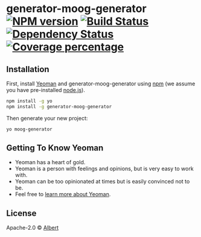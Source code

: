 # generator-moog-generator [![NPM version][npm-image]][npm-url] [![Build Status][travis-image]][travis-url] [![Dependency Status][daviddm-image]][daviddm-url] [![Coverage percentage][coveralls-image]][coveralls-url]
> 

## Installation

First, install [Yeoman](http://yeoman.io) and generator-moog-generator using [npm](https://www.npmjs.com/) (we assume you have pre-installed [node.js](https://nodejs.org/)).

```bash
npm install -g yo
npm install -g generator-moog-generator
```

Then generate your new project:

```bash
yo moog-generator
```

## Getting To Know Yeoman

 * Yeoman has a heart of gold.
 * Yeoman is a person with feelings and opinions, but is very easy to work with.
 * Yeoman can be too opinionated at times but is easily convinced not to be.
 * Feel free to [learn more about Yeoman](http://yeoman.io/).

## License

Apache-2.0 © [Albert]()


[npm-image]: https://badge.fury.io/js/generator-moog-generator.svg
[npm-url]: https://npmjs.org/package/generator-moog-generator
[travis-image]: https://travis-ci.org/AlbertWhite/generator-moog-generator.svg?branch=master
[travis-url]: https://travis-ci.org/AlbertWhite/generator-moog-generator
[daviddm-image]: https://david-dm.org/AlbertWhite/generator-moog-generator.svg?theme=shields.io
[daviddm-url]: https://david-dm.org/AlbertWhite/generator-moog-generator
[coveralls-image]: https://coveralls.io/repos/AlbertWhite/generator-moog-generator/badge.svg
[coveralls-url]: https://coveralls.io/r/AlbertWhite/generator-moog-generator
